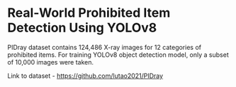 # Real-World Prohibited Item Detection Using YOLOv8

 PIDray dataset contains 124,486 X-ray images for 12 categories of prohibited items. For training YOLOv8 object detection model, only a subset of 10,000 images were taken.

Link to dataset - https://github.com/lutao2021/PIDray
